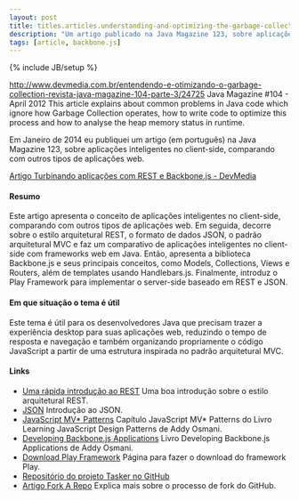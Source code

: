 ```yaml
---
layout: post
title: titles.articles.understanding-and-optimizing-the-garbage-collection-part-3
description: "Um artigo publicado na Java Magazine 123, sobre aplicações inteligentes no client-side usando REST e Backbone.js, comparando com outros tipos de aplicações web."
tags: [article, backbone.js]
---
```

{% include JB/setup %}

http://www.devmedia.com.br/entendendo-e-otimizando-o-garbage-collection-revista-java-magazine-104-parte-3/24725
Java Magazine #104 - April 2012
This article explains about common problems in Java code which ignore how Garbage Collection operates, how to write code to optimize this process and how to analyse the heap memory status in runtime.

Em Janeiro de 2014 eu publiquei um artigo (em português) na Java Magazine 123, sobre aplicações inteligentes no client-side, comparando com outros tipos de aplicações web.

[Artigo Turbinando aplicações com REST e Backbone.js - DevMedia](http://www.devmedia.com.br/turbinando-aplicacoes-com-rest-e-backbone-js/29692)

#### Resumo
Este artigo apresenta o conceito de aplicações inteligentes no client-side, comparando com outros tipos de aplicações web. Em seguida, decorre sobre o estilo arquitetural REST, o formato de dados JSON, o padrão arquitetural MVC e faz um comparativo de aplicações inteligentes no client-side com frameworks web em Java. Então, apresenta a biblioteca Backbone.js e seus principais conceitos, como Models, Collections, Views e Routers, além de templates usando Handlebars.js. Finalmente, introduz o Play Framework para implementar o server-side baseado em REST e JSON.

#### Em que situação o tema é útil
Este tema é útil para os desenvolvedores Java que precisam trazer a experiência desktop para suas aplicações web, reduzindo o tempo de resposta e navegação e também organizando propriamente o código JavaScript a partir de uma estrutura inspirada no padrão arquitetural MVC.

#### Links
 * [Uma rápida introdução ao REST](http://www.infoq.com/br/articles/rest-introduction) Uma boa introdução sobre o estilo arquitetural REST.
 * [JSON](http://www.json.org/json-pt.html) Introdução ao JSON.
 * [JavaScript MV* Patterns](http://addyosmani.com/resources/essentialjsdesignpatterns/book/#detailmvcmvp) Capítulo JavaScript MV* Patterns do Livro Learning JavaScript Design Patterns de Addy Osmani.
 * [Developing Backbone.js Applications](http://addyosmani.github.io/backbone-fundamentals/) Livro Developing Backbone.js Applications de Addy Osmani.
 * [Download Play Framework](http://www.playframework.com/download) Página para fazer o download do framework Play.
 * [Repositório do projeto Tasker no GitHub](http://github.com/tiagorg/tasker)
 * [Artigo Fork A Repo](http://help.github.com/articles/fork-a-repo) Explica mais sobre o processo de fork do GitHub.
